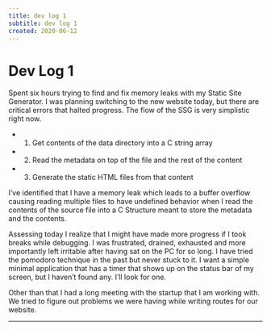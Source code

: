 ```yaml
---
title: dev log 1
subtitle: dev log 1
created: 2020-06-12
---
```

# Dev Log 1

Spent six hours trying to find and fix memory leaks with my Static Site
Generator. I was planning switching to the new website today, but there are
critical errors that halted progress. The flow of the SSG is very simplistic
right now.

- 1. Get contents of the data directory into a C string array
- 2. Read the metadata on top of the file and the rest of the content
- 3. Generate the static HTML files from that content

I’ve identified that I have a memory leak which leads to a buffer overflow
causing reading multiple files to have undefined behavior when I read the
contents of the source file into a C Structure meant to store the metadata and
the contents.

Assessing today I realize that I might have made more progress if I took breaks
while debugging. I was frustrated, drained, exhausted and more importantly left
irritable after having sat on the PC for so long. I have tried the pomodoro
technique in the past but never stuck to it. I want a simple minimal
application that has a timer that shows up on the status bar of my screen, but
I haven’t found any. I’ll look for one.

Other than that I had a long meeting with the startup that I am working with.
We tried to figure out problems we were having while writing routes for our
website.

---
